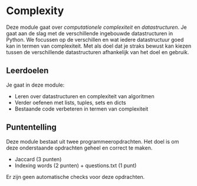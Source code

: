 # Complexity

Deze module gaat over *computationele complexiteit* en *datastructuren*. Je gaat aan de slag met de verschillende ingebouwde datastructuren in Python. We focussen op de verschillen en wat iedere datastructuur goed kan in termen van complexiteit. Met als doel dat je straks bewust kan kiezen tussen de verschillende datastructuren afhankelijk van het doel en gebruik.

## Leerdoelen

Je gaat in deze module:

- Leren over datastructuren en complexiteit van algoritmen
- Verder oefenen met lists, tuples, sets en dicts
- Bestaande code verbeteren in termen van complexiteit

## Puntentelling

Deze module bestaat uit twee programmeeropdrachten. Het doel is om deze onderstaande opdrachten geheel en correct te maken.

- Jaccard (3 punten)
- Indexing words (2 punten) + questions.txt (1 punt)

Er zijn geen automatische checks voor deze opdrachten.
